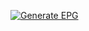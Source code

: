 [![Generate EPG](https://github.com/nexusdiscord/streams/actions/workflows/gen-epg.yml/badge.svg)](https://github.com/nexusdiscord/streams/actions/workflows/gen-epg.yml)
